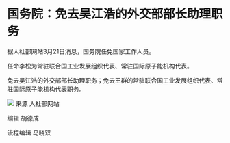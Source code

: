 # 国务院：免去吴江浩的外交部部长助理职务

据人社部网站3月21日消息，国务院任免国家工作人员。

任命李松为常驻联合国工业发展组织代表、常驻国际原子能机构代表。

免去吴江浩的外交部部长助理职务；免去王群的常驻联合国工业发展组织代表、常驻国际原子能机构代表职务。

![](https://inews.gtimg.com/news_bt/OeU8TWu9OtIGejmldR9RM2W_eRbq8Vcspo30ru2Vf9XlcAA/1000)
来源 人社部网站

编辑 胡德成

流程编辑 马晓双


